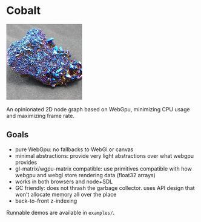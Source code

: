 # Cobalt

![A chunk of cobalt](cobalt2.jpeg)

An opinionated 2D node graph based on WebGpu, minimizing CPU usage and maximizing frame rate.


## Goals

* pure WebGpu: no fallbacks to WebGl or canvas
* minimal abstractions: provide very light abstractions over what webgpu provides
* gl-matrix/wgpu-matrix compatible: use primitives compatible with how webgpu and webgl store rendering data (float32 arrays)
* works in both browsers and node+SDL
* GC friendly: does not thrash the garbage collector. uses API design that won't allocate memory all over the place
* back-to-front z-indexing


Runnable demos are available in `examples/`.
